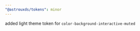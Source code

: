 ```yaml
---
"@astrouxds/tokens": minor
---
```


added light theme token for `color-background-interactive-muted`
